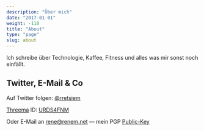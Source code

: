 ```yaml
---
description: "Über mich"
date: "2017-01-01"
weight: -110
title: "About"
type: "page"
slug: about
---
```


Ich schreibe über Technologie, Kaffee, Fitness und alles was mir sonst noch einfällt.  

## Twitter, E-Mail & Co

Auf Twitter folgen: [@rretsiem](https://twitter.com/intent/user?screen_name=rretsiem)

[Threema](http://threema.ch/) ID: [URDS4FNM](threema://add?id=URDS4FNM)

Oder E-Mail an [rene@renem.net](mailto:rene@renem.net) — mein PGP [Public-Key](/pgp)
